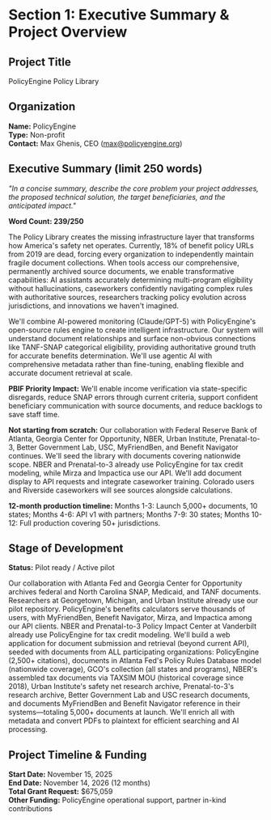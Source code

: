 # Section 1: Executive Summary & Project Overview

## Project Title
PolicyEngine Policy Library

## Organization
**Name:** PolicyEngine  
**Type:** Non-profit  
**Contact:** Max Ghenis, CEO (max@policyengine.org)

## Executive Summary (limit 250 words)
*"In a concise summary, describe the core problem your project addresses, the proposed technical solution, the target beneficiaries, and the anticipated impact."*

**Word Count: 239/250**

The Policy Library creates the missing infrastructure layer that transforms how America's safety net operates. Currently, 18% of benefit policy URLs from 2019 are dead, forcing every organization to independently maintain fragile document collections. When tools access our comprehensive, permanently archived source documents, we enable transformative capabilities: AI assistants accurately determining multi-program eligibility without hallucinations, caseworkers confidently navigating complex rules with authoritative sources, researchers tracking policy evolution across jurisdictions, and innovations we haven't imagined.

We'll combine AI-powered monitoring (Claude/GPT-5) with PolicyEngine's open-source rules engine to create intelligent infrastructure. Our system will understand document relationships and surface non-obvious connections like TANF-SNAP categorical eligibility, providing authoritative ground truth for accurate benefits determination. We'll use agentic AI with comprehensive metadata rather than fine-tuning, enabling flexible and accurate document retrieval at scale.

**PBIF Priority Impact:** We'll enable income verification via state-specific disregards, reduce SNAP errors through current criteria, support confident beneficiary communication with source documents, and reduce backlogs to save staff time.

**Not starting from scratch:** Our collaboration with Federal Reserve Bank of Atlanta, Georgia Center for Opportunity, NBER, Urban Institute, Prenatal-to-3, Better Government Lab, USC, MyFriendBen, and Benefit Navigator continues. We'll seed the library with documents covering nationwide scope. NBER and Prenatal-to-3 already use PolicyEngine for tax credit modeling, while Mirza and Impactica use our API. We'll add document display to API requests and integrate caseworker training. Colorado users and Riverside caseworkers will see sources alongside calculations.

**12-month production timeline:** Months 1-3: Launch 5,000+ documents, 10 states; Months 4-6: API v1 with partners; Months 7-9: 30 states; Months 10-12: Full production covering 50+ jurisdictions.

## Stage of Development
**Status:** Pilot ready / Active pilot

Our collaboration with Atlanta Fed and Georgia Center for Opportunity archives federal and North Carolina SNAP, Medicaid, and TANF documents. Researchers at Georgetown, Michigan, and Urban Institute already use our pilot repository. PolicyEngine's benefits calculators serve thousands of users, with MyFriendBen, Benefit Navigator, Mirza, and Impactica among our API clients. NBER and Prenatal-to-3 Policy Impact Center at Vanderbilt already use PolicyEngine for tax credit modeling. We'll build a web application for document submission and retrieval (beyond current API), seeded with documents from ALL participating organizations: PolicyEngine (2,500+ citations), documents in Atlanta Fed's Policy Rules Database model (nationwide coverage), GCO's collection (all states and programs), NBER's assembled tax documents via TAXSIM MOU (historical coverage since 2018), Urban Institute's safety net research archive, Prenatal-to-3's research archive, Better Government Lab and USC research documents, and documents MyFriendBen and Benefit Navigator reference in their systems—totaling 5,000+ documents at launch. We'll enrich all with metadata and convert PDFs to plaintext for efficient searching and AI processing.

## Project Timeline & Funding
**Start Date:** November 15, 2025  
**End Date:** November 14, 2026 (12 months)  
**Total Grant Request:** $675,059  
**Other Funding:** PolicyEngine operational support, partner in-kind contributions